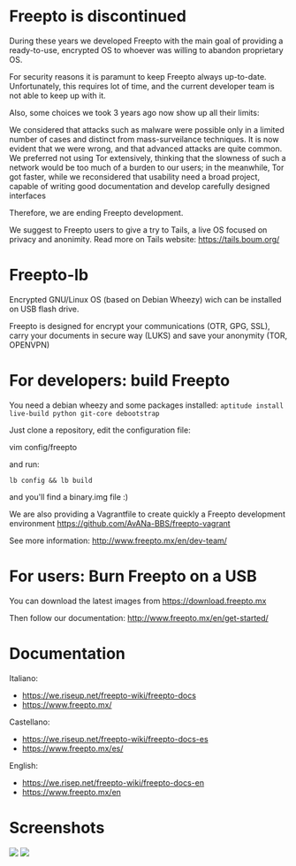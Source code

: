 Freepto is discontinued
=======================

During these years we developed Freepto with the main goal of providing a ready-to-use, encrypted OS to whoever was willing to abandon proprietary OS.

For security reasons it is paramunt to keep Freepto always up-to-date.
Unfortunately, this requires lot of time, and the current developer team is not able to keep up with it.

Also, some choices we took 3 years ago now show up all their limits:

We considered that attacks such as malware were possible only in a limited number of cases and distinct from mass-surveilance techniques.
It is now evident that we were wrong, and that advanced attacks are quite common.
We preferred not using Tor extensively, thinking that the slowness of such a network would be too much of a burden to our users; in the meanwhile, 
Tor got faster, while we reconsidered that usability need a broad project, capable of writing good documentation and develop carefully designed interfaces

Therefore, we are ending Freepto development.

We suggest to Freepto users to give a try to Tails, a live OS focused on privacy and anonimity. Read more on Tails website: https://tails.boum.org/


Freepto-lb
==========

Encrypted GNU/Linux OS (based on Debian Wheezy) wich can be installed on USB flash drive.

Freepto is designed for encrypt your communications (OTR, GPG, SSL), carry your documents in secure way (LUKS) and save your anonymity (TOR, OPENVPN)


For developers: build Freepto
=============================

You need a debian wheezy  and some packages installed:
`aptitude install live-build python git-core debootstrap`

Just clone a repository, edit the configuration file:

 vim config/freepto

and run:

`lb config && lb build`

and you'll find a binary.img file :)

We are also providing a Vagrantfile to create quickly a Freepto development environment
https://github.com/AvANa-BBS/freepto-vagrant

See more information:
http://www.freepto.mx/en/dev-team/


For users: Burn Freepto on a USB
================================

You can download the latest images from
https://download.freepto.mx

Then follow our documentation:
http://www.freepto.mx/en/get-started/

Documentation
=============

Italiano:
* https://we.riseup.net/freepto-wiki/freepto-docs
* https://www.freepto.mx/

Castellano:
* https://we.riseup.net/freepto-wiki/freepto-docs-es
* https://www.freepto.mx/es/

English:
* https://we.risep.net/freepto-wiki/freepto-docs-en
* https://www.freepto.mx/en

Screenshots
============

![](http://www.freepto.mx/static/syslinux-berenjena.png)
![](http://www.freepto.mx/static/paranoiatools.png)
